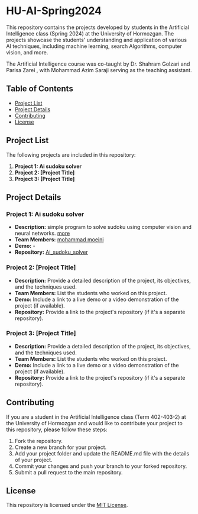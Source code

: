 # HU-AI-Spring2024
This repository contains the projects developed by students in the Artificial Intelligence class (Spring 2024) at the University of Hormozgan. The projects showcase the students' understanding and application of various AI techniques, including machine learning, search Algorithms, computer vision, and more.

The Artificial Intelligence course was co-taught by Dr. Shahram Golzari and  Parisa Zarei , with  Mohammad Azim Saraji serving as the teaching assistant.

## Table of Contents
- [Project List](#project-list)
- [Project Details](#project-details)
- [Contributing](#contributing)
- [License](#license)


## Project List
The following projects are included in this repository:

1. **Project 1: Ai sudoku solver**
2. **Project 2: [Project Title]** 
3. **Project 3: [Project Title]**

## Project Details

### Project 1: Ai sudoku solver
- **Description:** simple program to solve sudoku using computer vision and neural networks. [more](Ai_sudoku_solver/README.md)
- **Team Members:** [mohammad moeini](https://github.com/momoein)
- **Demo:** -
- **Repository:** [Ai_sudoku_solver](https://github.com/momoein/Ai_sudoku_solver)

### Project 2: [Project Title]
- **Description:** Provide a detailed description of the project, its objectives, and the techniques used.
- **Team Members:** List the students who worked on this project.
- **Demo:** Include a link to a live demo or a video demonstration of the project (if available).
- **Repository:** Provide a link to the project's repository (if it's a separate repository).

### Project 3: [Project Title]
- **Description:** Provide a detailed description of the project, its objectives, and the techniques used.
- **Team Members:** List the students who worked on this project.
- **Demo:** Include a link to a live demo or a video demonstration of the project (if available).
- **Repository:** Provide a link to the project's repository (if it's a separate repository).

## Contributing
If you are a student in the Artificial Intelligence class (Term 402-403-2) at the University of Hormozgan and would like to contribute your project to this repository, please follow these steps:

1. Fork the repository.
2. Create a new branch for your project.
3. Add your project folder and update the README.md file with the details of your project.
4. Commit your changes and push your branch to your forked repository.
5. Submit a pull request to the main repository.

## License
This repository is licensed under the [MIT License](LICENSE).
